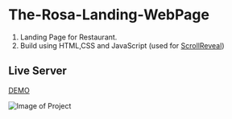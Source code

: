 # The-Rosa-Landing-WebPage

1. Landing Page for Restaurant.
1. Build using HTML,CSS and JavaScript (used for [ScrollReveal](https://scrollrevealjs.org/))

## Live Server
[DEMO](https://diamondabhishek.github.io/The-Rosa-Landing-WebPage/)

![Image of Project](https://i.ibb.co/S7yG8Ww/Screenshot-from-2020-08-07-17-55-50.png)

